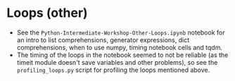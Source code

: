 # Loops (other)

- See the `Python-Intermediate-Workshop-Other-Loops.ipynb` notebook for an intro to
  list comprehensions, generator expressions, dict comprehensions, when to use numpy,
  timing notebook cells and tqdm.
- The timing of the loops in the notebook seemed to not be reliable (as the timeit
  module doesn't save variables and other problems), so see the `profiling_loops.py`
  script for profiling the loops mentioned above.
